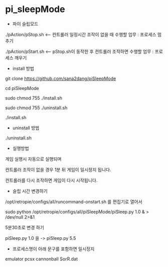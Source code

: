 # pi_sleepMode
- 파이 슬립모드

./pAction/pStop.sh <-- 컨트롤러 일정시간 조작이 없을 때 수행할 업무 : 프로세스 멈추기

./pAction/pStart.sh <-- pStop.sh이 동작한 후 컨트롤러 조작하면 수행할 업무 : 프로세스 깨우기




- install 방법

git clone https://github.com/sana2dang/piSleepMode

cd piSleepMode

sudo chmod 755 ./install.sh

sudo chmod 755 ./uninstall.sh

./install.sh



- uninstall 방법

./uninstall.sh



- 실행방법

게임 실행시 자동으로 실행되며 

컨트롤러 조작이 없을 경우 1분 뒤 게임이 일시정지 됩니다.

컨트롤러를 다시 조작하면 게임이 다시 시작됩니다.



- 슬립 시간 변경하기

/opt/retropie/configs/all/runcommand-onstart.sh 를 편집기로 열어서


sudo python /opt/retropie/configs/all/piSleepMode/piSleep.py 1.0 & > /dev/null 2>&1


5분30초로 변경 하기

piSleep.py 1.0 을 -> piSleep.py 5.5





- 프로세스명이 아래 문구를 포함하면 일시정지

emulator
pcsx
cannonball
SorR.dat

